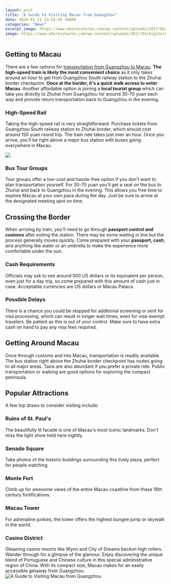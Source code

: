 ```yaml
---
layout: post
title: "A Guide to Visiting Macau from Guangzhou"
date: 2024-01-11 13:53:56 +0000
categories: "News"
excerpt_image: https://www.wheressharon.com/wp-content/uploads/2017/04/bigstock-Guangzhou-China-Sep-155884970.jpg
image: https://www.wheressharon.com/wp-content/uploads/2017/04/bigstock-Guangzhou-China-Sep-155884970.jpg
---
```


## Getting to Macau
There are a few options for [transportation from Guangzhou to Macau](https://notiziedioggi.github.io/2024-01-09-viaggi-senza-visto-per-i-residenti-permanenti-statunitensi/). **The high-speed train is likely the most convenient choice** as it only takes around an hour to get from Guangzhou South railway station to the Zhuhai border checkpoint. **Once at the border, it's a quick walk across to enter Macau**. Another affordable option is joining a **local tourist group** which can take you directly to Zhuhai from Guangzhou for around 30-70 yuan each way and provide return transportation back to Guangzhou in the evening. 
### High-Speed Rail 
Taking the high-speed rail is very straightforward. Purchase tickets from Guangzhou South railway station to Zhuhai border, which should cost around 150 yuan round trip. The train ride takes just over an hour. Once you arrive, you'll be right above a major bus station with buses going everywhere in Macau.

![](https://www.travelchinaguide.com/images/map/guangzhou-to-macau.jpg)
### Bus Tour Groups
Tour groups offer a low-cost and hassle-free option if you don't want to plan transportation yourself. For 30-70 yuan you'll get a seat on the bus to Zhuhai and back to Guangzhou in the evening. This allows you free time to explore Macau at your own pace during the day. Just be sure to arrive at the designated meeting spot on time.
## Crossing the Border  
When arriving by train, you'll need to go through **passport control and customs** after exiting the station. There may be some waiting in line but the process generally moves quickly. Come prepared with your **passport, cash**, and anything like water or an umbrella to make the experience more comfortable under the sun.
### Cash Requirements
Officials may ask to see around 500 US dollars or its equivalent per person, even just for a day trip, so come prepared with this amount of cash just in case. Acceptable currencies are US dollars or Macau Pataca. 
### Possible Delays
There is a chance you could be stopped for additional screening or sent for visa processing, which can result in longer wait times, even for visa-exempt travelers. Be patient as this is out of your control. Make sure to have extra cash on hand to pay any visa fees required.
## Getting Around Macau
Once through customs and into Macau, transportation is readily available. The bus station right above the Zhuhai border checkpoint has routes going to all major areas. Taxis are also abundant if you prefer a private ride. Public transportation or walking are good options for exploring the compact peninsula.
## Popular Attractions
A few top draws to consider visiting include:
### Ruins of St. Paul's 
The beautifully lit facade is one of Macau's most iconic landmarks. Don't miss the light show held here nightly.
### Senado Square
Take photos of the historic buildings surrounding this lively plaza, perfect for people watching.  
### Monte Fort 
Climb up for awesome views of the entire Macau coastline from these 16th century fortifications. 
### Macau Tower 
For adrenaline junkies, the tower offers the highest bungee jump or skywalk in the world.
### Casino District
Gleaming casino resorts like Wynn and City of Dreams beckon high rollers. Wander through for a glimpse of the glamour.
Enjoy discovering the unique blend of Portuguese and Chinese culture in this special administrative region of China. With its compact size, Macau makes for an easily accessible getaway from Guangzhou.
![A Guide to Visiting Macau from Guangzhou](https://www.wheressharon.com/wp-content/uploads/2017/04/bigstock-Guangzhou-China-Sep-155884970.jpg)